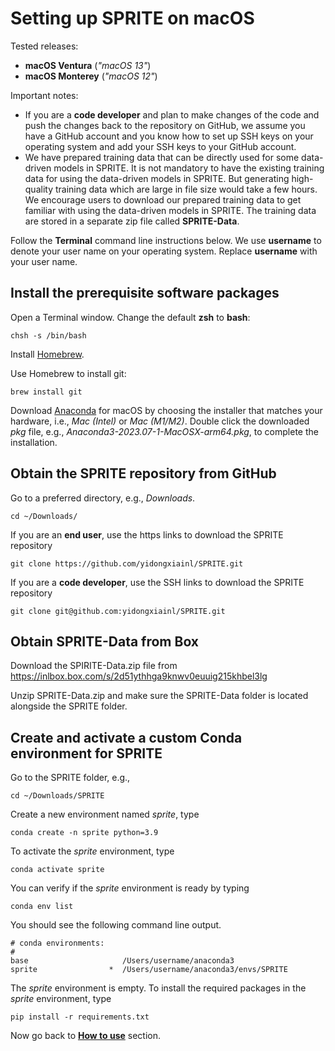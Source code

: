 # Setting up SPRITE on macOS

Tested releases:

* **macOS Ventura** (*"macOS 13"*)
* **macOS Monterey** (*"macOS 12"*)

Important notes:

 * If you are a **code developer** and plan to make changes of the code and push the changes back to the repository on GitHub, we assume you have a GitHub account and you know how to set up SSH keys on your operating system and add your SSH keys to your GitHub account.
 * We have prepared training data that can be directly used for some data-driven models in SPRITE. It is not mandatory to have the existing training data for using the data-driven models in SPRITE. But generating high-quality training data which are large in file size would take a few hours. We encourage users to download our prepared training data  to get familiar with using the data-driven models in SPRITE. The training data are stored in a separate zip file called **SPRITE-Data**.

Follow the **Terminal** command line instructions below. We use **username** to denote your user name on your operating system. Replace **username** with your user name.

## Install the prerequisite software packages

Open a Terminal window. Change the default **zsh** to **bash**:

	chsh -s /bin/bash

Install [Homebrew](https://brew.sh/).

Use Homebrew to install git:

	brew install git

Download [Anaconda](https://www.anaconda.com/) for macOS by choosing the installer that matches your hardware, i.e., *Mac (Intel)* or *Mac (M1/M2)*. Double click the downloaded *pkg* file, e.g., *Anaconda3-2023.07-1-MacOSX-arm64.pkg*, to complete the installation.

## Obtain the SPRITE repository from GitHub

Go to a preferred directory, e.g., *Downloads*.

	cd ~/Downloads/

If you are an **end user**, use the https links to download the SPRITE repository

	git clone https://github.com/yidongxiainl/SPRITE.git

If you are a **code developer**, use the SSH links to download the SPRITE repository

	git clone git@github.com:yidongxiainl/SPRITE.git

## Obtain SPRITE-Data from Box

Download the SPIRITE-Data.zip file from  https://inlbox.box.com/s/2d51ythhga9knwv0euuig215khbel3lg

Unzip SPRITE-Data.zip and make sure the SPRITE-Data folder is located alongside the SPRITE folder.

## Create and activate a custom Conda environment for SPRITE

Go to the SPRITE folder, e.g.,

	cd ~/Downloads/SPRITE
	
Create a new environment named *sprite*, type

	conda create -n sprite python=3.9

To activate the *sprite* environment, type

	conda activate sprite

You can verify if the *sprite* environment is ready by typing

	conda env list

You should see the following command line output.

	# conda environments:
	#
	base                     /Users/username/anaconda3
	sprite                *  /Users/username/anaconda3/envs/SPRITE

The *sprite* environment is empty. To install the required packages in the *sprite* environment, type

	pip install -r requirements.txt

Now go back to [**How to use**](../) section.

